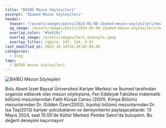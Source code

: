 ```yaml
---
title: "BAİBÜ Mezun Söyleşileri"
excerpt: "İbumed Mezun Söyleşileri"
header:
  teaser: "/assets/images/posts/2024-05-08-ibumed-mezun-soylesileri/mezun-soylesileri.png"
  og_image: /assets/images/posts/2024-05-08-ibumed-mezun-soylesileri/mezun-soylesileri.png
  overlay_color: "#5e616c"
  overlay_image: /assets/images/hero_anasayfa.jpeg
  overlay_filter: rgba(4, 147, 114, 0.9)
last_modified_at: 2022-10-10T16:20:02-05:00
categories:
  - blog
tags:
  - BAİBÜ mezun söyleşileri
---
```


<img src="{{ site.url }}{{ site.baseurl }}/assets/images/posts/2024-05-08-ibumed-mezun-soylesileri/mezun-soylesileri.png" alt="BAİBÜ Mezun Söyleşileri">

Bolu Abant İzzet Baysal Üniversitesi Kariyer Merkezi ve İbumed tarafından organize edilecek olan mezun söyleşisine, Fen Edebiyat Fakültesi matematik bölümü mezunlarından Fatih Kürşat Cansu (2001), Kimya Bölümü mezunlarından Dr. Gülden Özen(2002), biyoloji bölümü mezunlarından Dr. İsa Taş(2013) kariyer yolculuklarını ve deneyimlerini paylaşacaklardır. 13 Mayıs 2024, saat 15:00'de Kültür Merkezi Pembe Salon'da buluşalım. Bu değerli deneyimi kaçırmayın!




